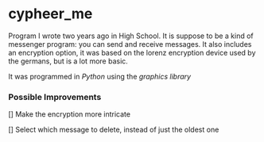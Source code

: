 # cypheer_me

Program I wrote two years ago in High School. It is suppose to be a kind of messenger program: you can send and receive messages. It also includes an encryption option, it was based on the lorenz encryption device used by the germans, but is a lot more basic.

It was programmed in *Python* using the *graphics library*

### Possible Improvements

[] Make the encryption more intricate

[] Select which message to delete, instead of just the oldest one
